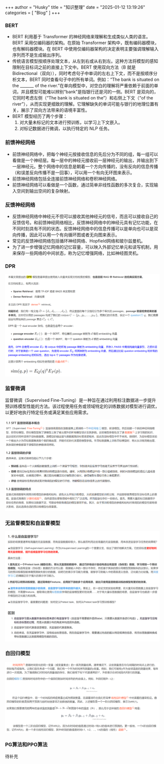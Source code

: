 ﻿+++ 
author = "Husky"
title = "知识整理"
date = "2025-01-12 13:19:26"
categories = [
    "Blog"
]
+++
### BERT

- BERT 利用基于 Transformer 的神经网络来理解和生成类似人类的语言。BERT 采用仅编码器的架构。在原始 Transformer 架构中，既有编码器模块，也有解码器模块。在 BERT 中使用仅编码器架构的决定表明主要强调理解输入序列而不是生成输出序列。  
- 传统语言模型按顺序处理文本，从左到右或从右到左。这种方法将模型的感知限制在目标词之前的直接上下文中。BERT 使用双向方法（B 就是 Bidirectional（双向）），同时考虑句子中单词的左右上下文，而不是按顺序分析文本，BERT 同时查看句子中的所有单词。例如：“The bank is situated on the _______ of the river.”在单向模型中，对空白的理解将严重依赖于前面的单词，并且模型可能难以辨别“bank”是指银行还是河的一侧。BERT 是双向的，它同时考虑左侧（“The bank is situated on the”）和右侧上下文（“of the river”），从而实现更细致的理解。它理解缺失的单词可能与银行的地理位置有关，展示了双向方法带来的语境丰富性。
- BERT 模型经历了两个步骤：
  1. 对大量未标记的文本进行预训练，以学习上下文嵌入。
  2. 对标记数据进行微调，以执行特定的 NLP 任务。

### 前馈神经网络

- 前馈神经网络中，把每个神经元按接收信息的先后分为不同的组，每一组可以看做是一个神经层。每一层中的神经元接收前一层神经元的输出，并输出到下一层神经元。整个网络中的信息是朝着一个方向传播的，没有反向的信息传播（和误差反向传播不是一回事），可以用一个有向无环图来表示。
- 前馈神经网络包括全连接前馈神经网络和卷积神经网络。
- 前馈神经网络可以看做是一个函数，通过简单非线性函数的多次复合，实现输入空间到输出空间的复杂映射。

### 反馈神经网络

- 反馈神经网络中神经元不但可以接收其他神经元的信号，而且可以接收自己的反馈信号。和前馈神经网络相比，反馈神经网络中的神经元具有记忆功能，在不同时刻具有不同的状态。反馈神经网络中的信息传播可以是单向也可以是双向传播，因此可以用一个有向循环图或者无向图来表示。
- 常见的反馈神经网络包括循环神经网络、Hopfield网络和玻尔兹曼机。
- 为了进一步增强记忆网络的记忆容量，可以映入外部记忆单元和读写机制，用来保存一些网络的中间状态，称为记忆增强网络，比如神经图灵机。

### DPR

![image-20241226191337923](知识整理.assets/image-20241226191337923.png)

### 监督微调

监督微调（Supervised Fine-Tuning）是一种旨在通过利用标注数据进一步提升预训练模型性能的方法。该过程使用任务或领域特定的训练数据对模型进行调优，以更好地执行特定任务或满足某些应用需求。

![image-20241230142405779](知识整理.assets/image-20241230142405779.png)

### 无监督模型和自监督模型

![image-20241230143816320](知识整理.assets/image-20241230143816320.png)

### 自回归模型

![image-20241228115534886](知识整理.assets/image-20241228115534886.png)

### PG算法和PPO算法

待补充
